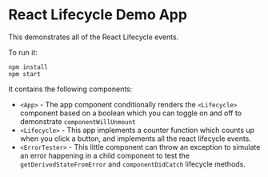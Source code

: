 # React Lifecycle Demo App

This demonstrates all of the React Lifecycle events.

To run it:

```shell
npm install
npm start
```

It contains the following components:

- `<App>` - The app component conditionally renders the `<Lifecycle>` component based on a boolean which you can toggle on and off to demonstrate `componentWillUnmount`
- `<Lifecycle>` - This app implements a counter function which counts up when you click a button, and implements all the react lifecycle events.
- `<ErrorTester>` - This little component can throw an exception to simulate an error happening in a child component to test the `getDerivedStateFromError` and `componentDidCatch` lifecycle methods.

